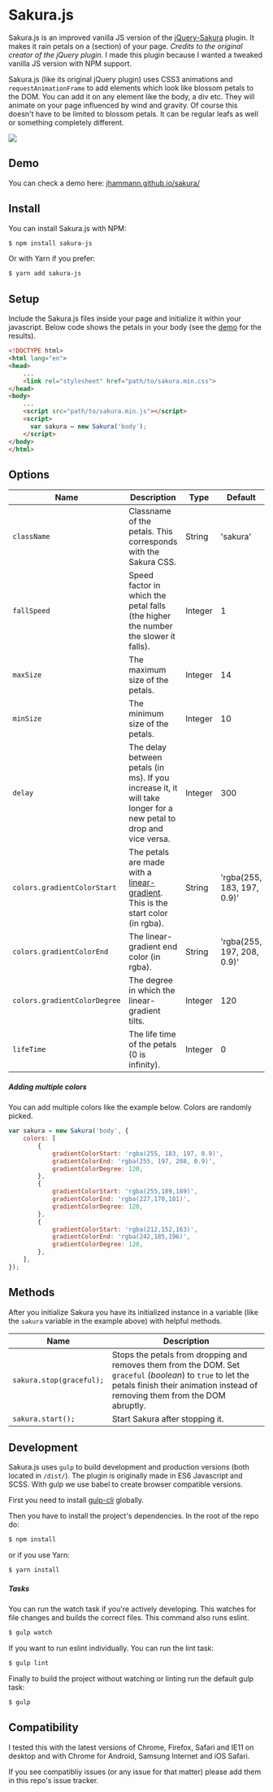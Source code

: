 # Sakura.js
Sakura.js is an improved vanilla JS version of the [jQuery-Sakura](https://github.com/almightynay/jQuery-Sakura) plugin. It makes it rain petals on a (section) of your page. _Credits to the original creator of the jQuery plugin._ I made this plugin because I wanted a tweaked vanilla JS version with NPM support.

Sakura.js (like its original jQuery plugin) uses CSS3 animations and `requestAnimationFrame` to add elements which look like blossom petals to the DOM. You can add it on any element like the body, a div etc. They will animate on your page influenced by wind and gravity. Of course this doesn't have to be limited to blossom petals. It can be regular leafs as well or something completely different.

![](https://i.imgur.com/Qvmj4sM.gif)

## Demo
You can check a demo here: [jhammann.github.io/sakura/](https://jhammann.github.io/sakura/)

## Install
You can install Sakura.js with NPM:

```bash
$ npm install sakura-js
```

Or with Yarn if you prefer:

```bash
$ yarn add sakura-js
```

## Setup
Include the Sakura.js files inside your page and initialize it within your javascript.
Below code shows the petals in your body (see the [demo](https://jhammann.github.io/sakura/) for the results).

```html
<!DOCTYPE html>
<html lang="en">
<head>
    ...
    <link rel="stylesheet" href="path/to/sakura.min.css">
</head>
<body>
    ...
    <script src="path/to/sakura.min.js"></script>
    <script>
      var sakura = new Sakura('body');
    </script>
</body>
</html>
```

## Options

| Name                         | Description                                                                                                                                        | Type    | Default                    |
| ---------------------------- |----------------------------------------------------------------------------------------------------------------------------------------------------| ------- | -------------------------- |
| `className`                  | Classname of the petals. This corresponds with the Sakura CSS.                                                                                     | String  | 'sakura'                   |
| `fallSpeed`                  | Speed factor in which the petal falls (the higher the number the slower it falls).                                                                 | Integer | 1                          |
| `maxSize`                    | The maximum size of the petals.                                                                                                                    | Integer | 14                         |
| `minSize`                    | The minimum size of the petals.                                                                                                                    | Integer | 10                         |
| `delay`                      | The delay between petals (in ms). If you increase it, it will take longer for a new petal to drop and vice versa.                                  | Integer | 300                        |
| `colors.gradientColorStart`  | The petals are made with a [linear-gradient](https://developer.mozilla.org/en-US/docs/Web/CSS/linear-gradient). This is the start color (in rgba). | String  | 'rgba(255, 183, 197, 0.9)' |
| `colors.gradientColorEnd`    | The linear-gradient end color (in rgba).                                                                                                           | String  | 'rgba(255, 197, 208, 0.9)' |
| `colors.gradientColorDegree` | The degree in which the linear-gradient tilts.                                                                                                     | Integer | 120                        |
| `lifeTime`                   | The life time of the petals (0 is infinity).                                                                                                       | Integer | 0                          |

##### Adding multiple colors
You can add multiple colors like the example below. Colors are randomly picked.

```js
var sakura = new Sakura('body', {
    colors: [
        {
            gradientColorStart: 'rgba(255, 183, 197, 0.9)',
            gradientColorEnd: 'rgba(255, 197, 208, 0.9)',
            gradientColorDegree: 120,
        },
        {
            gradientColorStart: 'rgba(255,189,189)',
            gradientColorEnd: 'rgba(227,170,181)',
            gradientColorDegree: 120,
        },
        {
            gradientColorStart: 'rgba(212,152,163)',
            gradientColorEnd: 'rgba(242,185,196)',
            gradientColorDegree: 120,
        },
    ],
});
```


## Methods

After you initialize Sakura you have its initialized instance in a variable (like the `sakura` variable in the example above) with helpful methods.

| Name                     | Description                                                                                                                                                                                 |
| ------------------------ | ------------------------------------------------------------------------------------------------------------------------------------------------------------------------------------------- |
| `sakura.stop(graceful);` | Stops the petals from dropping and removes them from the DOM. Set `graceful` (_boolean_) to `true` to let the petals finish their animation instead of removing them from the DOM abruptly. |
| `sakura.start();`        | Start Sakura after stopping it.                                                                                                                                                             |

## Development

Sakura.js uses `gulp` to build development and production versions (both located in `/dist/`).
The plugin is originally made in ES6 Javascript and SCSS. With gulp we use babel to create browser compatible versions.

First you need to install [gulp-cli](https://gulpjs.com/) globally.

Then you have to install the project's dependencies. In the root of the repo do:

```bash
$ npm install
```

or if you use Yarn:

```bash
$ yarn install
```

##### Tasks

You can run the watch task if you're actively developing. This watches for file changes and builds the correct files. This command also runs eslint.

```bash
$ gulp watch
```
If you want to run eslint individually. You can run the lint task:

```bash
$ gulp lint
```

Finally to build the project without watching or linting run the default gulp task:

```bash
$ gulp
```

## Compatibility

I tested this with the latest versions of Chrome, Firefox, Safari and IE11 on desktop and with Chrome for Android, Samsung Internet and iOS Safari.

If you see compatibliy issues (or any issue for that matter) please add them in this repo's issue tracker.
